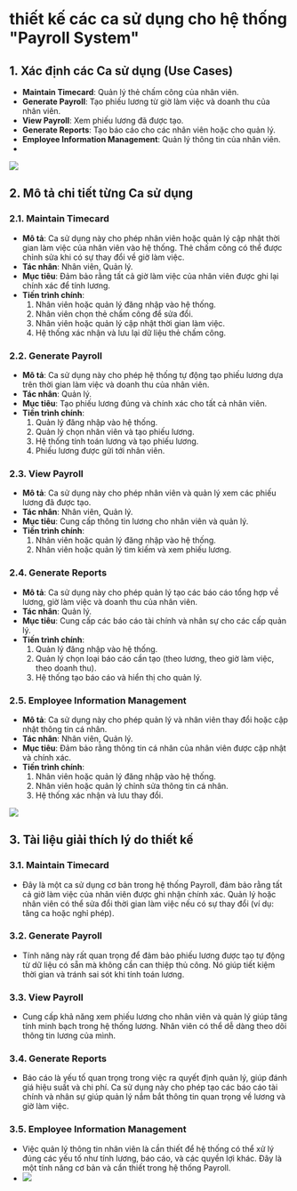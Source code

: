 # thiết kế các ca sử dụng cho hệ thống "Payroll System"

## 1. Xác định các Ca sử dụng (Use Cases)

- **Maintain Timecard**: Quản lý thẻ chấm công của nhân viên.
- **Generate Payroll**: Tạo phiếu lương từ giờ làm việc và doanh thu của nhân viên.
- **View Payroll**: Xem phiếu lương đã được tạo.
- **Generate Reports**: Tạo báo cáo cho các nhân viên hoặc cho quản lý.
- **Employee Information Management**: Quản lý thông tin của nhân viên.
- 
![](https://www.planttext.com/api/plantuml/png/UhzxlqDnIM9HIMbk3bTYSab-aO9Vnk55UV5XcOTNvIaa5YluXK750qiVxbgS5-zpU2z8ED27YwkqE3KviJXLGSdvuQwr1Gfv6K2gHA44IErMI0QIItCLaWzloKjN0ca8TJRaul8BKz3LjGEn5QmKd3CUxkxDmwAUAz07IHd4NeKSeBrOb8BKWDGgUJpStGvIi7iYo48hXOZ32vCXJifJA3kyG27ds8PIXPI7kzShv6G2bPPoEQJcfO1y3G000F__0m00)

  

## 2. Mô tả chi tiết từng Ca sử dụng

### 2.1. Maintain Timecard
- **Mô tả**: Ca sử dụng này cho phép nhân viên hoặc quản lý cập nhật thời gian làm việc của nhân viên vào hệ thống. Thẻ chấm công có thể được chỉnh sửa khi có sự thay đổi về giờ làm việc.
- **Tác nhân**: Nhân viên, Quản lý.
- **Mục tiêu**: Đảm bảo rằng tất cả giờ làm việc của nhân viên được ghi lại chính xác để tính lương.
- **Tiến trình chính**:
    1. Nhân viên hoặc quản lý đăng nhập vào hệ thống.
    2. Nhân viên chọn thẻ chấm công để sửa đổi.
    3. Nhân viên hoặc quản lý cập nhật thời gian làm việc.
    4. Hệ thống xác nhận và lưu lại dữ liệu thẻ chấm công.

### 2.2. Generate Payroll
- **Mô tả**: Ca sử dụng này cho phép hệ thống tự động tạo phiếu lương dựa trên thời gian làm việc và doanh thu của nhân viên.
- **Tác nhân**: Quản lý.
- **Mục tiêu**: Tạo phiếu lương đúng và chính xác cho tất cả nhân viên.
- **Tiến trình chính**:
    1. Quản lý đăng nhập vào hệ thống.
    2. Quản lý chọn nhân viên và tạo phiếu lương.
    3. Hệ thống tính toán lương và tạo phiếu lương.
    4. Phiếu lương được gửi tới nhân viên.

### 2.3. View Payroll
- **Mô tả**: Ca sử dụng này cho phép nhân viên và quản lý xem các phiếu lương đã được tạo.
- **Tác nhân**: Nhân viên, Quản lý.
- **Mục tiêu**: Cung cấp thông tin lương cho nhân viên và quản lý.
- **Tiến trình chính**:
    1. Nhân viên hoặc quản lý đăng nhập vào hệ thống.
    2. Nhân viên hoặc quản lý tìm kiếm và xem phiếu lương.

### 2.4. Generate Reports
- **Mô tả**: Ca sử dụng này cho phép quản lý tạo các báo cáo tổng hợp về lương, giờ làm việc và doanh thu của nhân viên.
- **Tác nhân**: Quản lý.
- **Mục tiêu**: Cung cấp các báo cáo tài chính và nhân sự cho các cấp quản lý.
- **Tiến trình chính**:
    1. Quản lý đăng nhập vào hệ thống.
    2. Quản lý chọn loại báo cáo cần tạo (theo lương, theo giờ làm việc, theo doanh thu).
    3. Hệ thống tạo báo cáo và hiển thị cho quản lý.

### 2.5. Employee Information Management
- **Mô tả**: Ca sử dụng này cho phép quản lý và nhân viên thay đổi hoặc cập nhật thông tin cá nhân.
- **Tác nhân**: Nhân viên, Quản lý.
- **Mục tiêu**: Đảm bảo rằng thông tin cá nhân của nhân viên được cập nhật và chính xác.
- **Tiến trình chính**:
    1. Nhân viên hoặc quản lý đăng nhập vào hệ thống.
    2. Nhân viên hoặc quản lý chỉnh sửa thông tin cá nhân.
    3. Hệ thống xác nhận và lưu thay đổi.

![](https://www.planttext.com/api/plantuml/png/UhzxlqDnIM9HIMbk3bTYSab-aO9Vnk55UV5XcOTNvIaa5YluXK750qiVxbgS5-zpU2z8ED27gm2eBJCvio0nhqJ1u-7kzlYGZ8Ux9-QbSt7vXIdesg68ALWf79bmf1d8oCjuk6jj0NObpa1MRvv22L39ReLa8BaqLo7vy1QWaTYLWqo265W2qhHxRgP2UcPYdaBEuGMv2cMPGDN9N2XwCCtmERQXL27buUxr2ZaWzQLS3gbvAQ30u080003__mC0)

## 3. Tài liệu giải thích lý do thiết kế

### 3.1. Maintain Timecard
- Đây là một ca sử dụng cơ bản trong hệ thống Payroll, đảm bảo rằng tất cả giờ làm việc của nhân viên được ghi nhận chính xác. Quản lý hoặc nhân viên có thể sửa đổi thời gian làm việc nếu có sự thay đổi (ví dụ: tăng ca hoặc nghỉ phép).

### 3.2. Generate Payroll
- Tính năng này rất quan trọng để đảm bảo phiếu lương được tạo tự động từ dữ liệu có sẵn mà không cần can thiệp thủ công. Nó giúp tiết kiệm thời gian và tránh sai sót khi tính toán lương.

### 3.3. View Payroll
- Cung cấp khả năng xem phiếu lương cho nhân viên và quản lý giúp tăng tính minh bạch trong hệ thống lương. Nhân viên có thể dễ dàng theo dõi thông tin lương của mình.

### 3.4. Generate Reports
- Báo cáo là yếu tố quan trọng trong việc ra quyết định quản lý, giúp đánh giá hiệu suất và chi phí. Ca sử dụng này cho phép tạo các báo cáo tài chính và nhân sự giúp quản lý nắm bắt thông tin quan trọng về lương và giờ làm việc.

### 3.5. Employee Information Management
- Việc quản lý thông tin nhân viên là cần thiết để hệ thống có thể xử lý đúng các yếu tố như tính lương, báo cáo, và các quyền lợi khác. Đây là một tính năng cơ bản và cần thiết trong hệ thống Payroll.
- ![](https://www.planttext.com/api/plantuml/png/UhzxlqDnIM9HIMbk3bTYSab-aO9Vnk55UV5XcOTNvIaa5YluXK750qiVxbgS5-zpU2z8ED27gm2eBJCvio0nhqJ1u-7kzlYGZ8Ux9-QbSt7vXIdesg68ALWf79bmf1d8oCjuk6jj0NObpa1MPrw6Gl73tMiJ5Keo3cy12fTavYaa7ru8r0Xq5nUA3amJV8vjA0LgJAnKE3BnuUwfcLnSWJu4tO9L2GtSuf2Qbm8APm00003__mC0)


